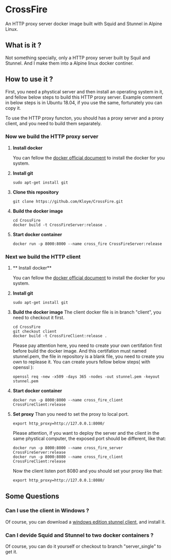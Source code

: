 # CrossFire
An HTTP proxy server docker image built with Squid and Stunnel in Alpine Linux.

## What is it ?
Not something specially, only a HTTP proxy server built by Squil and Stunnel. And I make them into a Alpine linux docker continer.

## How to use it ?
First, you need a phystical server and then install an operating system in it, and fellow below steps to build this HTTP proxy server.
Example comment in below steps is in Ubuntu 18.04, if you use the same, fortunately you can copy it.

To use the HTTP proxy functon, you should has a proxy server and a proxy client, and you need to build them separately.

### Now we build the HTTP proxy server
1. **Install docker**
    
    You can fellow the [docker official document](https://docs.docker.com/) to install the docker for you system.

2. **Install git**
    ```
    sudo apt-get install git
    ```
3. **Clone this repository**
    ```
    git clone https://github.com/Kloye/CrossFire.git
    ```
4. **Build the docker image**
    ```
    cd CrossFire
    docker build -t CrossFireServer:release .
    ```
5. **Start docker container**
    ```
    docker run -p 8000:8000 --name cross_fire CrossFireServer:release
    ```
### Next we build the HTTP client
1. ** Install docker**
    
    You can fellow the [docker official document](https://docs.docker.com/) to install the docker for you system.
2. **Install git**
    ```
    sudo apt-get install git
    ```
4. **Build the docker image**
    The client docker file is in branch "client", you need to checkout it first.
    ```
    cd CrossFire
    git checkout client
    docker build -t CrossFireClient:release .
    ```
    Please pay attention here, you need to create your own certifation first before build the docker image.
    And this certifation must named stunnel.pem, the file in repository is a blank file, you need to create you own to replease it.
    You can create yours fellow below steps( with openssl ):
    ```
    openssl req -new -x509 -days 365 -nodes -out stunnel.pem -keyout stunnel.pem
    ```
5. **Start docker container**
    ```
    docker run -p 8000:8000 --name cross_fire_client CrossFireClient:release
    ```
6. **Set proxy**
    Than you need to set the proxy to local port.
    ```
    export http_proxy=http://127.0.0.1:8000/
    ```
    Please attention, if you want to deploy the server and the client in the same phystical computer, the exposed port should be different, like that:
    ```
    docker run -p 8000:8000 --name cross_fire_server CrossFireServer:release
    docker run -p 8000:8080 --name cross_fire_client CrossFireClient:release
    ```
    Now the client listen port 8080 and you should set your proxy like that:
    ```
    export http_proxy=http://127.0.0.1:8080/
    ```

## Some Questions

### Can I use the client in Windows ?

Of course, you can download a [windows edition stunnel client](https://www.stunnel.org/downloads.html), and install it. 

### Can I devide Squid and Stunnel to two docker containers ?

Of course, you can do it yourself or checkout to branch "server_single" to get it.


    
